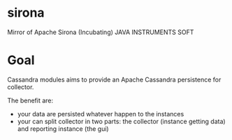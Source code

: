 # sirona
Mirror of Apache Sirona (Incubating)
JAVA INSTRUMENTS SOFT

# Goal
Cassandra modules aims to provide an Apache Cassandra persistence for collector.

The benefit are:

- your data are persisted whatever happen to the instances
- your can split collector in two parts: the collector (instance getting data) and reporting instance (the gui)
